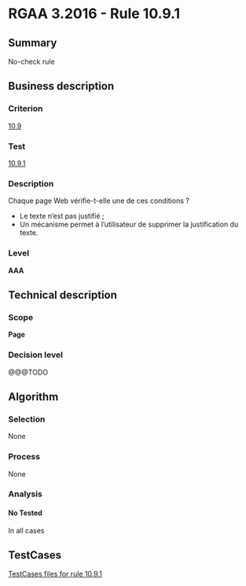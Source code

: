# RGAA 3.2016 - Rule 10.9.1

## Summary
No-check rule


## Business description

### Criterion
[10.9](http://references.modernisation.gouv.fr/rgaa-accessibilite/criteres.html#crit-10-9)

### Test
[10.9.1](http://references.modernisation.gouv.fr/rgaa-accessibilite/criteres.html#test-10-9-1)

### Description
<div lang="fr">Chaque page Web v&#xE9;rifie-t-elle une de ces conditions&nbsp;? <ul><li>Le texte n&#x2019;est pas justifi&#xE9;&nbsp;;</li> <li>Un m&#xE9;canisme permet &#xE0; l&#x2019;utilisateur de supprimer la justification du texte.</li> </ul></div>

### Level
**AAA**


## Technical description

### Scope
**Page**

### Decision level
@@@TODO


## Algorithm

### Selection
None

### Process
None

### Analysis

#### No Tested
In all cases


##  TestCases

[TestCases files for rule 10.9.1](https://github.com/Asqatasun/Asqatasun/tree/RGAA_3.2016/rules/rules-rgaa3.2016/src/test/resources/testcases/rgaa32016/Rgaa32016Rule100901/)


